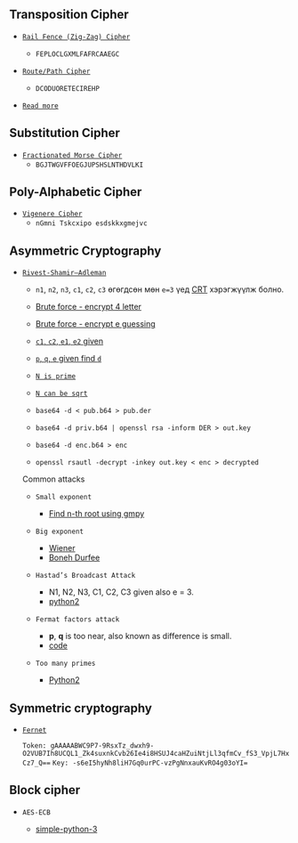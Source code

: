 ## Transposition Cipher

- [`Rail Fence (Zig-Zag) Cipher`](https://www.dcode.fr/rail-fence-cipher)

  - `FEPLOCLGXMLFAFRCAAEGC`

- [`Route/Path Cipher`](https://www.dcode.fr/route-cipher)
  - `DCODUORETECIREHP`
  
- [`Read more`](https://github.com/ByamB4/CCC/tree/master/Cryptography/Substitution%20Cipher)

## Substitution Cipher

- [`Fractionated Morse Cipher`](https://www.dcode.fr/fractionated-morse)
  - `BGJTWGVFFOEGJUPSHSLNTHDVLKI`

## Poly-Alphabetic Cipher

- [`Vigenere Cipher`](https://www.dcode.fr/vigenere-cipher)
  - `nGmni Tskcxipo esdskkxgmejvc`

## Asymmetric Cryptography

- [`Rivest-Shamir–Adleman`](https://github.com/Ganapati/RsaCtfTool)

  - `n1`, `n2`, `n3`, `c1`, `c2`, `c3` өгөгдсөн мөн `e=3` үед [CRT](https://github.com/ByamB4/Capture-The-Flag/blob/master/Cryptography/src/asymmetric-cipher/rsa/small-e-with-values.py) хэрэгжүүлж болно.
  - [Brute force - encrypt 4 letter](https://github.com/ByamB4/Capture-The-Flag/blob/master/Cryptography/src/asymmetric-cipher/rsa/brute-force-encrypt-4-letter.py)
  - [Brute force - encrypt e guessing](https://github.com/ByamB4/Capture-The-Flag/blob/master/Cryptography/src/asymmetric-cipher/rsa/find-e.py)
  - [`c1`, `c2`, `e1`, `e2` given](https://github.com/ByamB4/Capture-The-Flag/blob/master/Cryptography/src/asymmetric-cipher/rsa/common-modules-attack.py)
  - [`p`, `q`, `e` given find `d`](https://github.com/ByamB4/Capture-The-Flag/blob/master/Cryptography/src/asymmetric-cipher/rsa/p-q-e-given-calculate-d.py)
  - [`N is prime`](https://github.com/ByamB4/CCC/blob/master/Cryptography/src/asymmetric-cipher/rsa/n-is-prime.py)
  - [`N can be sqrt`](https://github.com/ByamB4/CCC/blob/master/Cryptography/src/asymmetric-cipher/rsa/sqrted-n.py)
  
  - `base64 -d < pub.b64 > pub.der`
  - `base64 -d priv.b64 | openssl rsa -inform DER > out.key`
  - `base64 -d enc.b64 > enc`
  - `openssl rsautl -decrypt -inkey out.key < enc > decrypted`

  Common attacks
  
  - `Small exponent`
  
      - [Find n-th root using gmpy](https://github.com/ByamB4/CCC/blob/master/Cryptography/src/asymmetric-cipher/rsa/small-exponent-attack-gmpy.py)
      
  - `Big exponent`
  
      - [Wiener](https://github.com/ByamB4/CCC/blob/master/Cryptography/src/asymmetric-cipher/rsa/big-exponent-wiener.py)
      - [Boneh Durfee](https://someurl)
      
  - `Hastad’s Broadcast Attack`

    - N1, N2, N3, C1, C2, C3 given also e = 3.
    - [python2](https://github.com/ByamB4/Capture-The-Flag-Tools/blob/master/Cryptography/RSA/Hasted's%20Attack.py)

  - `Fermat factors attack`

    - **p**, **q** is too near, also known as difference is small.
    - [code](https://github.com/ByamB4/CCC/blob/master/Cryptography/src/asymmetric-cipher/rsa/fermat-factors-attack.py)

  - `Too many primes`

    - [Python2](https://github.com/ByamB4/Capture-The-Flag-Tools/blob/master/Cryptography/Code/rsa-too-many-primes.py)

## Symmetric cryptography

- [`Fernet`](https://asecuritysite.com/encryption/ferdecode)

  `Token: gAAAAABWC9P7-9RsxTz_dwxh9-O2VUB7Ih8UCQL1_Zk4suxnkCvb26Ie4i8HSUJ4caHZuiNtjLl3qfmCv_fS3_VpjL7HxCz7_Q==`
  `Key: -s6eI5hyNh8liH7Gq0urPC-vzPgNnxauKvRO4g03oYI=`

## Block cipher

- `AES-ECB`

  - [simple-python-3](https://github.com/ByamB4/CCC/blob/master/Cryptography/src/block-cipher/aes-ecb/simple-python-3.py)
